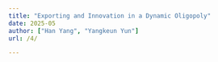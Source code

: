 ```yaml
---
title: "Exporting and Innovation in a Dynamic Oligopoly"
date: 2025-05
author: ["Han Yang", "Yangkeun Yun"]
url: /4/

---
```

